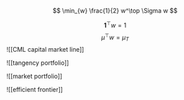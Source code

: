 $$
\min_{w} \frac{1}{2} w^\top \Sigma w $$
 
 $$ 
\bm 1^\top w = 1 $$ 
 $$
\mu^\top w = \mu_T
$$
![[CML capital market line]]

![[tangency portfolio]]

![[market portfolio]]

![[efficient frontier]]
